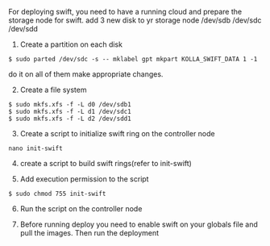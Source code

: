For deploying swift, you need to have a running cloud and prepare the storage node for swift.
add 3 new disk to yr storage node /dev/sdb /dev/sdc /dev/sdd

1. Create a partition on each disk
```
$ sudo parted /dev/sdc -s -- mklabel gpt mkpart KOLLA_SWIFT_DATA 1 -1
```
do it on all of them make appropriate changes.

2. Create a file system
```
$ sudo mkfs.xfs -f -L d0 /dev/sdb1
$ sudo mkfs.xfs -f -L d1 /dev/sdc1
$ sudo mkfs.xfs -f -L d2 /dev/sdd1
```
3. Create a script to initialize swift ring on the controller node
```
nano init-swift
```
4. create a script to build swift rings(refer to init-swift)

5. Add execution permission to the script
```
$ sudo chmod 755 init-swift
```
6.  Run the script on the controller node

7. Before running deploy you need to enable swift on your globals file and pull the images. Then run the deployment
